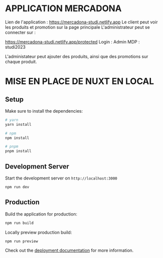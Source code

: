 # APPLICATION MERCADONA 

Lien de l'application : https://mercadona-studi.netlify.app 
Le client peut voir les produits et promotion sur la page principale
L'administrateur peut se connecter sur : 

 https://mercadona-studi.netlify.app/protected
 Login : Admin
 MDP : studi2023

 L'administateur peut ajouter des produits, ainsi que des promotions sur chaque produit.


# MISE EN PLACE DE NUXT EN LOCAL

## Setup

Make sure to install the dependencies:

```bash
# yarn
yarn install

# npm
npm install

# pnpm
pnpm install
```

## Development Server

Start the development server on `http://localhost:3000`

```bash
npm run dev
```

## Production

Build the application for production:

```bash
npm run build
```

Locally preview production build:

```bash
npm run preview
```

Check out the [deployment documentation](https://nuxt.com/docs/getting-started/deployment) for more information.
